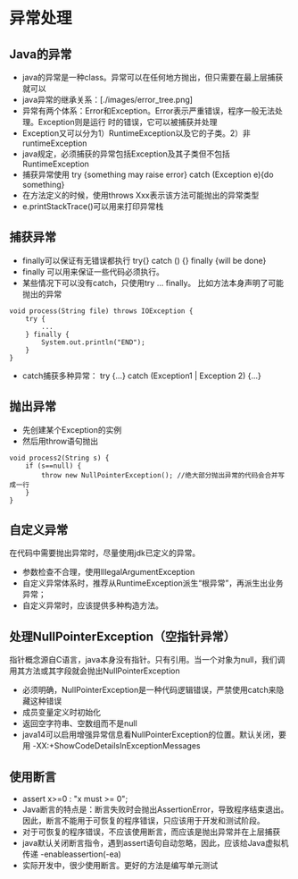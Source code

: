 # 异常处理

## Java的异常
+ java的异常是一种class。异常可以在任何地方抛出，但只需要在最上层捕获就可以
+ java异常的继承关系：[./images/error_tree.png]
+ 异常有两个体系：Error和Exception。Error表示严重错误，程序一般无法处理。Exception则是运行
时的错误，它可以被捕获并处理
+ Exception又可以分为1）RuntimeException以及它的子类。2）非runtimeException
+ java规定，必须捕获的异常包括Exception及其子类但不包括RuntimeException
+ 捕获异常使用 try {something may raise error} catch (Exception e){do something}
+ 在方法定义的时候，使用throws Xxx表示该方法可能抛出的异常类型
+ e.printStackTrace()可以用来打印异常栈

## 捕获异常
+ finally可以保证有无错误都执行 try{} catch () {} finally {will be done}
+ finally 可以用来保证一些代码必须执行。
+ 某些情况下可以没有catch，只使用try ... finally。 比如方法本身声明了可能抛出的异常
```
void process(String file) throws IOException {
    try {
        ...
    } finally {
        System.out.println("END");
    }
}
```
+ catch捕获多种异常： try {...} catch (Exception1 | Exception 2) {...}

## 抛出异常
+ 先创建某个Exception的实例
+ 然后用throw语句抛出
```
void process2(String s) {
    if (s==null) {
        throw new NullPointerException(); //绝大部分抛出异常的代码会合并写成一行
    }
}
```

## 自定义异常
在代码中需要抛出异常时，尽量使用jdk已定义的异常。
+ 参数检查不合理，使用IllegalArgumentException
+ 自定义异常体系时，推荐从RuntimeException派生“根异常”，再派生出业务异常；
+ 自定义异常时，应该提供多种构造方法。

## 处理NullPointerException（空指针异常）
指针概念源自C语言，java本身没有指针。只有引用。当一个对象为null，我们调用其方法或其字段就会抛出NullPointerException
+ 必须明确，NullPointerException是一种代码逻辑错误，严禁使用catch来隐藏这种错误
+ 成员变量定义时初始化
+ 返回空字符串、空数组而不是null
+ java14可以启用增强异常信息看NullPointerException的位置。默认关闭，要用 -XX:+ShowCodeDetailsInExceptionMessages

## 使用断言
+ assert x>=0 : "x must >= 0";
+ Java断言的特点是：断言失败时会抛出AssertionError，导致程序结束退出。因此，断言不能用于可恢复的程序错误，只应该用于开发和测试阶段。
+ 对于可恢复的程序错误，不应该使用断言，而应该是抛出异常并在上层捕获
+ java默认关闭断言指令，遇到assert语句自动忽略，因此，应该给Java虚拟机传递 -enableassertion(-ea)
+ 实际开发中，很少使用断言。更好的方法是编写单元测试	 
